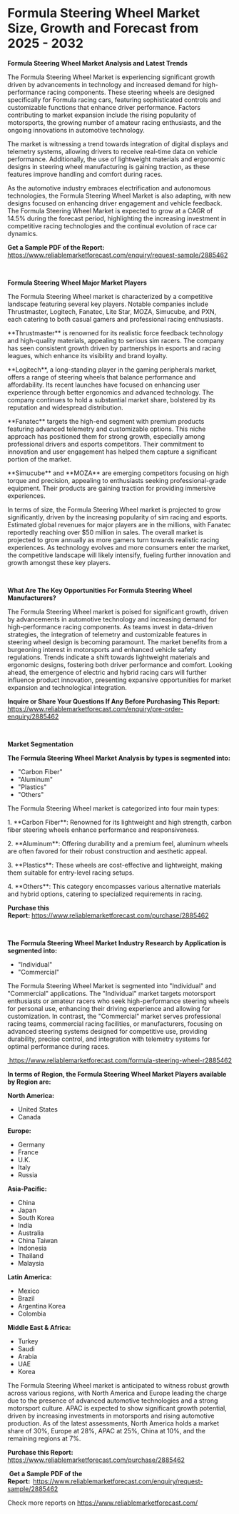 <p><h1>Formula Steering Wheel Market Size, Growth and Forecast from 2025 - 2032</h1></p><p><strong>Formula Steering Wheel Market Analysis and Latest Trends</strong></p>
<p><p>The Formula Steering Wheel Market is experiencing significant growth driven by advancements in technology and increased demand for high-performance racing components. These steering wheels are designed specifically for Formula racing cars, featuring sophisticated controls and customizable functions that enhance driver performance. Factors contributing to market expansion include the rising popularity of motorsports, the growing number of amateur racing enthusiasts, and the ongoing innovations in automotive technology.</p><p>The market is witnessing a trend towards integration of digital displays and telemetry systems, allowing drivers to receive real-time data on vehicle performance. Additionally, the use of lightweight materials and ergonomic designs in steering wheel manufacturing is gaining traction, as these features improve handling and comfort during races.</p><p>As the automotive industry embraces electrification and autonomous technologies, the Formula Steering Wheel Market is also adapting, with new designs focused on enhancing driver engagement and vehicle feedback. The Formula Steering Wheel Market is expected to grow at a CAGR of 14.5% during the forecast period, highlighting the increasing investment in competitive racing technologies and the continual evolution of race car dynamics.</p></p>
<p><strong>Get a Sample PDF of the Report:&nbsp;</strong> <a href="https://www.reliablemarketforecast.com/enquiry/request-sample/2885462?utm_campaign=3120&utm_medium=2&utm_source=Github&utm_content=ia&utm_term=13032025&utm_id=formula-steering-wheel">https://www.reliablemarketforecast.com/enquiry/request-sample/2885462</a></p>
<p>&nbsp;</p>
<p><strong>Formula Steering Wheel Major Market Players</strong></p>
<p><p>The Formula Steering Wheel market is characterized by a competitive landscape featuring several key players. Notable companies include Thrustmaster, Logitech, Fanatec, Lite Star, MOZA, Simucube, and PXN, each catering to both casual gamers and professional racing enthusiasts.</p><p>**Thrustmaster** is renowned for its realistic force feedback technology and high-quality materials, appealing to serious sim racers. The company has seen consistent growth driven by partnerships in esports and racing leagues, which enhance its visibility and brand loyalty.</p><p>**Logitech**, a long-standing player in the gaming peripherals market, offers a range of steering wheels that balance performance and affordability. Its recent launches have focused on enhancing user experience through better ergonomics and advanced technology. The company continues to hold a substantial market share, bolstered by its reputation and widespread distribution.</p><p>**Fanatec** targets the high-end segment with premium products featuring advanced telemetry and customizable options. This niche approach has positioned them for strong growth, especially among professional drivers and esports competitors. Their commitment to innovation and user engagement has helped them capture a significant portion of the market.</p><p>**Simucube** and **MOZA** are emerging competitors focusing on high torque and precision, appealing to enthusiasts seeking professional-grade equipment. Their products are gaining traction for providing immersive experiences.</p><p>In terms of size, the Formula Steering Wheel market is projected to grow significantly, driven by the increasing popularity of sim racing and esports. Estimated global revenues for major players are in the millions, with Fanatec reportedly reaching over $50 million in sales. The overall market is projected to grow annually as more gamers turn towards realistic racing experiences. As technology evolves and more consumers enter the market, the competitive landscape will likely intensify, fueling further innovation and growth amongst these key players.</p></p>
<p>&nbsp;</p>
<p><strong>What Are The Key Opportunities For Formula Steering Wheel Manufacturers?</strong></p>
<p><p>The Formula Steering Wheel market is poised for significant growth, driven by advancements in automotive technology and increasing demand for high-performance racing components. As teams invest in data-driven strategies, the integration of telemetry and customizable features in steering wheel design is becoming paramount. The market benefits from a burgeoning interest in motorsports and enhanced vehicle safety regulations. Trends indicate a shift towards lightweight materials and ergonomic designs, fostering both driver performance and comfort. Looking ahead, the emergence of electric and hybrid racing cars will further influence product innovation, presenting expansive opportunities for market expansion and technological integration.</p></p>
<p><strong>Inquire or Share Your Questions If Any Before Purchasing This Report:</strong> <a href="https://www.reliablemarketforecast.com/enquiry/pre-order-enquiry/2885462?utm_campaign=3120&utm_medium=2&utm_source=Github&utm_content=ia&utm_term=13032025&utm_id=formula-steering-wheel">https://www.reliablemarketforecast.com/enquiry/pre-order-enquiry/2885462</a></p>
<p>&nbsp;</p>
<p><strong>Market Segmentation</strong></p>
<p><strong>The Formula Steering Wheel Market Analysis by types is segmented into:</strong></p>
<p><ul><li>"Carbon Fiber"</li><li>"Aluminum"</li><li>"Plastics"</li><li>"Others"</li></ul></p>
<p><p>The Formula Steering Wheel market is categorized into four main types: </p><p>1. **Carbon Fiber**: Renowned for its lightweight and high strength, carbon fiber steering wheels enhance performance and responsiveness. </p><p>2. **Aluminum**: Offering durability and a premium feel, aluminum wheels are often favored for their robust construction and aesthetic appeal. </p><p>3. **Plastics**: These wheels are cost-effective and lightweight, making them suitable for entry-level racing setups. </p><p>4. **Others**: This category encompasses various alternative materials and hybrid options, catering to specialized requirements in racing.</p></p>
<p><strong>Purchase this Report:&nbsp;</strong><a href="https://www.reliablemarketforecast.com/purchase/2885462?utm_campaign=3120&utm_medium=2&utm_source=Github&utm_content=ia&utm_term=13032025&utm_id=formula-steering-wheel">https://www.reliablemarketforecast.com/purchase/2885462</a></p>
<p>&nbsp;</p>
<p><strong>The Formula Steering Wheel Market Industry Research by Application is segmented into:</strong></p>
<p><ul><li>"Individual"</li><li>"Commercial"</li></ul></p>
<p><p>The Formula Steering Wheel Market is segmented into "Individual" and "Commercial" applications. The "Individual" market targets motorsport enthusiasts or amateur racers who seek high-performance steering wheels for personal use, enhancing their driving experience and allowing for customization. In contrast, the "Commercial" market serves professional racing teams, commercial racing facilities, or manufacturers, focusing on advanced steering systems designed for competitive use, providing durability, precise control, and integration with telemetry systems for optimal performance during races.</p></p>
<p><a href="https://www.reliablemarketforecast.com/formula-steering-wheel-r2885462?utm_campaign=3120&utm_medium=2&utm_source=Github&utm_content=ia&utm_term=13032025&utm_id=formula-steering-wheel">&nbsp;https://www.reliablemarketforecast.com/formula-steering-wheel-r2885462</a></p>
<p><strong>In terms of Region, the Formula Steering Wheel Market Players available by Region are:</strong></p>
<p>
    <p> <strong> North America: </strong>
        <ul>
            <li>United States</li>
            <li>Canada</li>
        </ul>
        </p> 
    <p> <strong> Europe: </strong>
        <ul>
            <li>Germany</li>
            <li>France</li>
            <li>U.K.</li>
            <li>Italy</li>
            <li>Russia</li>
        </ul>
        </p> 
    <p> <strong> Asia-Pacific: </strong>
        <ul>
            <li>China</li>
            <li>Japan</li>
            <li>South Korea</li>
            <li>India</li>
            <li>Australia</li>
            <li>China Taiwan</li>
            <li>Indonesia</li>
            <li>Thailand</li>
            <li>Malaysia</li>
        </ul>
        </p> 
    <p> <strong> Latin America: </strong>
        <ul>
            <li>Mexico</li>
            <li>Brazil</li>
            <li>Argentina Korea</li>
            <li>Colombia</li>
        </ul>
        </p> 
    <p> <strong> Middle East & Africa: </strong>
        <ul>
            <li>Turkey</li>
            <li>Saudi</li>
            <li>Arabia</li>
            <li>UAE</li>
            <li>Korea</li>
        </ul>
    </p>
    </p>
<p><p>The Formula Steering Wheel market is anticipated to witness robust growth across various regions, with North America and Europe leading the charge due to the presence of advanced automotive technologies and a strong motorsport culture. APAC is expected to show significant growth potential, driven by increasing investments in motorsports and rising automotive production. As of the latest assessments, North America holds a market share of 30%, Europe at 28%, APAC at 25%, China at 10%, and the remaining regions at 7%.</p></p>
<p><strong>Purchase this Report: </strong><a href="https://www.reliablemarketforecast.com/purchase/2885462?utm_campaign=3120&utm_medium=2&utm_source=Github&utm_content=ia&utm_term=13032025&utm_id=formula-steering-wheel">https://www.reliablemarketforecast.com/purchase/2885462</a></p>
<p>&nbsp;<strong>Get a Sample PDF of the Report:&nbsp;&nbsp;</strong><a href="https://www.reliablemarketforecast.com/enquiry/request-sample/2885462?utm_campaign=3120&utm_medium=2&utm_source=Github&utm_content=ia&utm_term=13032025&utm_id=formula-steering-wheel">https://www.reliablemarketforecast.com/enquiry/request-sample/2885462</a></p>
<p><strong></strong></p>
<p>Check more reports on <a href="https://www.reliablemarketforecast.com/?utm_campaign=3120&utm_medium=2&utm_source=Github&utm_content=ia&utm_term=13032025&utm_id=formula-steering-wheel">https://www.reliablemarketforecast.com/</a></p>